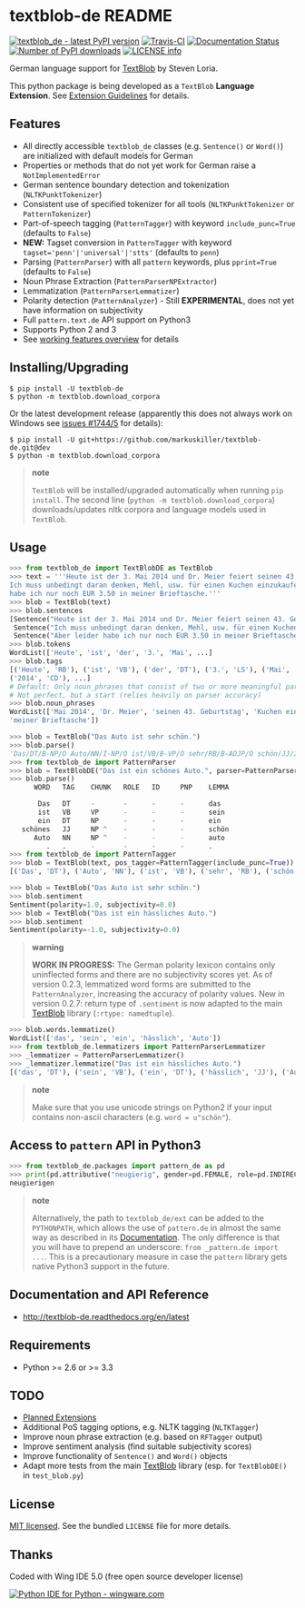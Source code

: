 textblob-de README
==================

[![textblob\_de - latest PyPI version](https://pypip.in/v/textblob-de/badge.png)](https://pypi.python.org/pypi/textblob-de/)
[![Travis-CI](https://travis-ci.org/markuskiller/textblob-de.png?branch=dev)](https://travis-ci.org/markuskiller/textblob-de)
[![Documentation Status](https://readthedocs.org/projects/textblob-de/badge/?version=latest)](http://textblob-de.readthedocs.org/en/latest/)
[![Number of PyPI downloads](https://pypip.in/d/textblob-de/badge.png)](https://pypi.python.org/pypi/textblob-de/)
[![LICENSE info](https://pypip.in/license/textblob-de/badge.png)](http://choosealicense.com/licenses/mit/)

German language support for [TextBlob](http://textblob.readthedocs.org/en/dev/) by Steven Loria.

This python package is being developed as a `TextBlob` **Language Extension**. See [Extension Guidelines](https://textblob.readthedocs.org/en/dev/contributing.html) for details.

Features
--------

-   All directly accessible `textblob_de` classes (e.g. `Sentence()` or `Word()`) are initialized with default models for German
-   Properties or methods that do not yet work for German raise a `NotImplementedError`
-   German sentence boundary detection and tokenization (`NLTKPunktTokenizer`)
-   Consistent use of specified tokenizer for all tools (`NLTKPunktTokenizer` or `PatternTokenizer`)
-   Part-of-speech tagging (`PatternTagger`) with keyword `include_punc=True` (defaults to `False`)
-   **NEW:** Tagset conversion in `PatternTagger` with keyword `tagset='penn'|'universal'|'stts'` (defaults to `penn`)
-   Parsing (`PatternParser`) with all `pattern` keywords, plus `pprint=True` (defaults to `False`)
-   Noun Phrase Extraction (`PatternParserNPExtractor`)
-   Lemmatization (`PatternParserLemmatizer`)
-   Polarity detection (`PatternAnalyzer`) - Still **EXPERIMENTAL**, does not yet have information on subjectivity
-   Full `pattern.text.de` API support on Python3
-   Supports Python 2 and 3
-   See [working features overview](http://langui.ch/nlp/python/textblob-de-dev/) for details

Installing/Upgrading
--------------------

    $ pip install -U textblob-de
    $ python -m textblob.download_corpora

Or the latest development release (apparently this does not always work on Windows see [issues \#1744/5](https://github.com/pypa/pip/pull/1745) for details):

    $ pip install -U git+https://github.com/markuskiller/textblob-de.git@dev
    $ python -m textblob.download_corpora

> **note**
>
> `TextBlob` will be installed/upgraded automatically when running `pip install`. The second line (`python -m textblob.download_corpora`) downloads/updates nltk corpora and language models used in `TextBlob`.

Usage
-----

``` python
>>> from textblob_de import TextBlobDE as TextBlob
>>> text = '''Heute ist der 3. Mai 2014 und Dr. Meier feiert seinen 43. Geburtstag. 
Ich muss unbedingt daran denken, Mehl, usw. für einen Kuchen einzukaufen. Aber leider 
habe ich nur noch EUR 3.50 in meiner Brieftasche.'''
>>> blob = TextBlob(text)
>>> blob.sentences
[Sentence("Heute ist der 3. Mai 2014 und Dr. Meier feiert seinen 43. Geburtstag."),
 Sentence("Ich muss unbedingt daran denken, Mehl, usw. für einen Kuchen einzukaufen."),
 Sentence("Aber leider habe ich nur noch EUR 3.50 in meiner Brieftasche.")]
>>> blob.tokens
WordList(['Heute', 'ist', 'der', '3.', 'Mai', ...]
>>> blob.tags
[('Heute', 'RB'), ('ist', 'VB'), ('der', 'DT'), ('3.', 'LS'), ('Mai', 'NN'), 
('2014', 'CD'), ...]
# Default: Only noun_phrases that consist of two or more meaningful parts are displayed.
# Not perfect, but a start (relies heavily on parser accuracy)
>>> blob.noun_phrases
WordList(['Mai 2014', 'Dr. Meier', 'seinen 43. Geburtstag', 'Kuchen einzukaufen', 
'meiner Brieftasche'])
```

``` python
>>> blob = TextBlob("Das Auto ist sehr schön.")
>>> blob.parse()
'Das/DT/B-NP/O Auto/NN/I-NP/O ist/VB/B-VP/O sehr/RB/B-ADJP/O schön/JJ/I-ADJP/O'
>>> from textblob_de import PatternParser
>>> blob = TextBlobDE("Das ist ein schönes Auto.", parser=PatternParser(pprint=True, lemmata=True))
>>> blob.parse()
      WORD   TAG    CHUNK   ROLE   ID     PNP    LEMMA   

       Das   DT     -       -      -      -      das     
       ist   VB     VP      -      -      -      sein    
       ein   DT     NP      -      -      -      ein     
   schönes   JJ     NP ^    -      -      -      schön   
      Auto   NN     NP ^    -      -      -      auto    
         .   .      -       -      -      -      .       
>>> from textblob_de import PatternTagger
>>> blob = TextBlob(text, pos_tagger=PatternTagger(include_punc=True))
[('Das', 'DT'), ('Auto', 'NN'), ('ist', 'VB'), ('sehr', 'RB'), ('schön', 'JJ'), ('.', '.')]
```

``` python
>>> blob = TextBlob("Das Auto ist sehr schön.")
>>> blob.sentiment
Sentiment(polarity=1.0, subjectivity=0.0)
>>> blob = TextBlob("Das ist ein hässliches Auto.")     
>>> blob.sentiment
Sentiment(polarity=-1.0, subjectivity=0.0)
```

> **warning**
>
> **WORK IN PROGRESS:** The German polarity lexicon contains only uninflected forms and there are no subjectivity scores yet. As of version 0.2.3, lemmatized word forms are submitted to the `PatternAnalyzer`, increasing the accuracy of polarity values. New in version 0.2.7: return type of `.sentiment` is now adapted to the main [TextBlob](http://textblob.readthedocs.org/en/dev/) library (`:rtype: namedtuple`).

``` python
>>> blob.words.lemmatize()
WordList(['das', 'sein', 'ein', 'hässlich', 'Auto'])
>>> from textblob_de.lemmatizers import PatternParserLemmatizer
>>> _lemmatizer = PatternParserLemmatizer()
>>> _lemmatizer.lemmatize("Das ist ein hässliches Auto.")
[('das', 'DT'), ('sein', 'VB'), ('ein', 'DT'), ('hässlich', 'JJ'), ('Auto', 'NN')]
```

> **note**
>
> Make sure that you use unicode strings on Python2 if your input contains non-ascii characters (e.g. `word = u"schön"`).

Access to `pattern` API in Python3
----------------------------------

``` python
>>> from textblob_de.packages import pattern_de as pd
>>> print(pd.attributive("neugierig", gender=pd.FEMALE, role=pd.INDIRECT, article="die"))
neugierigen
```

> **note**
>
> Alternatively, the path to `textblob_de/ext` can be added to the `PYTHONPATH`, which allows the use of `pattern.de` in almost the same way as described in its [Documentation](http://www.clips.ua.ac.be/pages/pattern-de). The only difference is that you will have to prepend an underscore: `from _pattern.de import ...`. This is a precautionary measure in case the `pattern` library gets native Python3 support in the future.

Documentation and API Reference
-------------------------------

-   <http://textblob-de.readthedocs.org/en/latest>

Requirements
------------

-   Python \>= 2.6 or \>= 3.3

TODO
----

-   [Planned Extensions](http://textblob-de.readthedocs.org/en/latest/extensions.html)
-   Additional PoS tagging options, e.g. NLTK tagging (`NLTKTagger`)
-   Improve noun phrase extraction (e.g. based on `RFTagger` output)
-   Improve sentiment analysis (find suitable subjectivity scores)
-   Improve functionality of `Sentence()` and `Word()` objects
-   Adapt more tests from the main [TextBlob](http://textblob.readthedocs.org/en/dev/) library (esp. for `TextBlobDE()` in `test_blob.py`)

License
-------

[MIT licensed](http://choosealicense.com/licenses/mit/). See the bundled `LICENSE` file for more details.

Thanks
------

Coded with Wing IDE 5.0 (free open source developer license)

[![Python IDE for Python - wingware.com](https://wingware.com/images/wingware-logo-180x58.png)](https://wingware.com/store/free)
